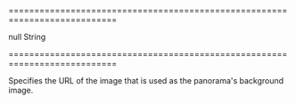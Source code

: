 ===========================================================================
<!--default-->null<!--/default-->
<!--type-->String<!--/type-->
===========================================================================

<!--shortDescription-->
Specifies the URL of the image that is used as the panorama's background image.
<!--/shortDescription-->

<!--fullDescription-->

<!--/fullDescription-->